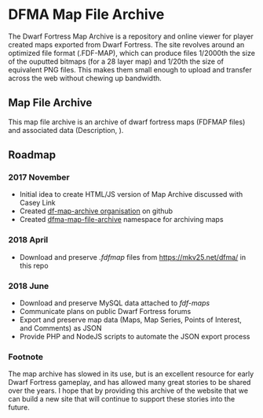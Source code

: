 # DFMA Map File Archive

The Dwarf Fortress Map Archive is a repository and online viewer for player created maps exported from Dwarf Fortress. The site revolves around an optimized file format (.FDF-MAP), which can produce files 1/2000th the size of the ouputted bitmaps (for a 28 layer map) and 1/20th the size of equivalent PNG files. This makes them small enough to upload and transfer across the web without chewing up bandwidth.

## Map File Archive

This map file archive is an archive of dwarf fortress maps (FDFMAP files) and associated data (Description, ).

## Roadmap

### 2017 November

- Initial idea to create HTML/JS version of Map Archive discussed with Casey Link
- Created [df-map-archive organisation](https://github.com/df-map-archive) on github
- Created [dfma-map-file-archive](https://github.com/df-map-archive/dfma-map-file-archive) namespace for archiving maps

### 2018 April

- Download and preserve *.fdfmap* files from https://mkv25.net/dfma/ in this repo

### 2018 June
- Download and preserve MySQL data attached to *fdf-maps*
- Communicate plans on public Dwarf Fortress forums
- Export and preserve map data (Maps, Map Series, Points of Interest, and Comments) as JSON
- Provide PHP and NodeJS scripts to automate the JSON export process

### Footnote

The map archive has slowed in its use, but is an excellent resource for early Dwarf Fortress gameplay, and has allowed many great stories to be shared over the years. I hope that by providing this archive of the website that we can build a new site that will continue to support these stories into the future.
